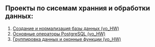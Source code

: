 ## Проекты по сисемам хранния и обработки данных:

1. [Создание и нормализация базы данных (vo_HW)](https://github.com/drSever/drSever_data_science/tree/main/MIPT/СХОД/01_project)
1. [Основные операторы PostgreSQL (vo_HW)](https://github.com/drSever/drSever_data_science/tree/main/MIPT/СХОД/02_project)
1. [Группировка данных и оконные функции (vo_HW)](https://github.com/drSever/drSever_data_science/tree/main/MIPT/СХОД/03_project)


